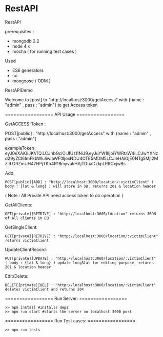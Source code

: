 # RestAPI

RestAPI 

prerequisites :

- mongodb 3.2
- node 4.x
- mocha ( for running test cases )

Used
- ES6 generators
- co 
- mongoose ( ODM )


RestAPIDemo

Welcome to [post] to "http://localhost:3000/getAccess" with {name : "admin" , pass : "admin"} to get Access token

================= API Usage =================

GetACCESS-Token :

POST[public] : "http://localhost:3000/getAccess" with {name : "admin" , pass : "admin"}

exampleToken : eyJ0eXAiOiJKV1QiLCJhbGciOiJIUzI1NiJ9.eyJuYW1lIjoiYWRtaW4iLCJwYXNzd29yZCI6ImFkbWluIiwiaWF0IjoxNDU4OTE5MDM5LCJleHAiOjE0NTg5MjI2Mzl9.ORZmUH47HPjTKh4R1BmyvakHAjTDuaDzkpLR9CxjwBs

Add:

```
POST[public][ADD] : "http://localhost:3000/location/:victimClient" ( body : {lat & long} ) will store in DB, returns 201 & location header
```

( Note : All Private API need access token to do operation )

GetAllClients:
```
GET[private][RETRIVE] : "http://localhost:3000/location" returns JSON of all clients in DB
```
GetSingleClient:
```
GET[private][RETRIVE] : "http://localhost:3000/location/:victimClient" returns victimClient
```
UpdateClientRecord:
```
PUT[private][UPDATE] : "http://localhost:3000/location/:victimClient" ( body : {lat & long} ) update long&lat for editing purpose, returns 201 & location header
```
Edit/Delete:
```
DELETE[private][DEL] : "http://localhost:3000/location/:victimClient" deletes victimClient and returns 204
```

================= Run Server: =================
```
>> npm install #installs deps
>> npm run start #starts the server on localhost 3000 port
```

================= Run Test cases: =================
```
>> npm run tests
```
